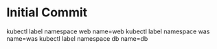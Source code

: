 # Initial Commit
kubectl label namespace web name=web
kubectl label namespace was name=was
kubectl label namespace db name=db
